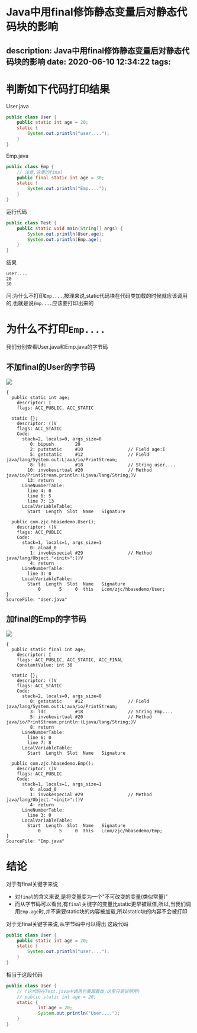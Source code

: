 #   Java中用final修饰静态变量后对静态代码块的影响
description: Java中用final修饰静态变量后对静态代码块的影响
date: 2020-06-10 12:34:22
tags:
---
#   判断如下代码打印结果
User.java
```JAVA
public class User {
	public static int age = 20;
	static {
		System.out.println("user....");
	}
}
```

Emp.java
```JAVA
public class Emp {
    // 注意,这里的final
	public final static int age = 30;
	static {
		System.out.println("Emp....");
	}
}
```

运行代码
```JAVA
public class Test {
	public static void main(String[] args) {
		System.out.println(User.age);
		System.out.println(Emp.age);
	}
}
```

结果
```
user....
20
30
```

问:为什么不打印`Emp....`,按理来说,static代码块在代码类加载的时候就应该调用的,也就是说`Emp....`应该要打印出来的

#   为什么不打印`Emp....`
我们分别查看User.java和Emp.java的字节码
##   不加final的User的字节码
![](../images/2020/06/20200610004.png)
```
{
  public static int age;
    descriptor: I
    flags: ACC_PUBLIC, ACC_STATIC

  static {};
    descriptor: ()V
    flags: ACC_STATIC
    Code:
      stack=2, locals=0, args_size=0
         0: bipush        20
         2: putstatic     #10                 // Field age:I
         5: getstatic     #12                 // Field java/lang/System.out:Ljava/io/PrintStream;
         8: ldc           #18                 // String user....
        10: invokevirtual #20                 // Method java/io/PrintStream.println:(Ljava/lang/String;)V
        13: return
      LineNumberTable:
        line 4: 0
        line 6: 5
        line 7: 13
      LocalVariableTable:
        Start  Length  Slot  Name   Signature

  public com.zjc.hbasedemo.User();
    descriptor: ()V
    flags: ACC_PUBLIC
    Code:
      stack=1, locals=1, args_size=1
         0: aload_0
         1: invokespecial #29                 // Method java/lang/Object."<init>":()V
         4: return
      LineNumberTable:
        line 3: 0
      LocalVariableTable:
        Start  Length  Slot  Name   Signature
            0       5     0  this   Lcom/zjc/hbasedemo/User;
}
SourceFile: "User.java"
```

##   加final的Emp的字节码
![](../images/2020/06/20200610003.png)
```
{
  public static final int age;
    descriptor: I
    flags: ACC_PUBLIC, ACC_STATIC, ACC_FINAL
    ConstantValue: int 30

  static {};
    descriptor: ()V
    flags: ACC_STATIC
    Code:
      stack=2, locals=0, args_size=0
         0: getstatic     #12                 // Field java/lang/System.out:Ljava/io/PrintStream;
         3: ldc           #18                 // String Emp....
         5: invokevirtual #20                 // Method java/io/PrintStream.println:(Ljava/lang/String;)V
         8: return
      LineNumberTable:
        line 6: 0
        line 7: 8
      LocalVariableTable:
        Start  Length  Slot  Name   Signature

  public com.zjc.hbasedemo.Emp();
    descriptor: ()V
    flags: ACC_PUBLIC
    Code:
      stack=1, locals=1, args_size=1
         0: aload_0
         1: invokespecial #29                 // Method java/lang/Object."<init>":()V
         4: return
      LineNumberTable:
        line 3: 0
      LocalVariableTable:
        Start  Length  Slot  Name   Signature
            0       5     0  this   Lcom/zjc/hbasedemo/Emp;
}
SourceFile: "Emp.java"
```

#   结论
对于有final关键字来说
+   对`final`的含义来说,是将变量变为一个"不可改变的变量(类似常量)"
+   而从字节码可以看出,有`final`关键字的变量比static更早被赋值,所以,当我们调用`Emp.age`时,并不需要static块的内容被加载,所以static块的内容不会被打印

对于无final关键字来说,从字节码中可以得出
这段代码
```JAVA
public class User {
	public static int age = 20;
	static {
		System.out.println("user....");
	}
}
```
相当于这段代码
```JAVA
public class User {
    // (这代码在Test.java中调用也要跟着改,这里只是说明用)
	// public static int age = 20;
	static {
            int age = 20;
            System.out.println("User....");
	}
}
```
